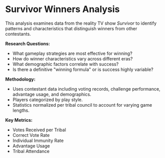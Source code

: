 # Survivor Winners Analysis

This analysis examines data from the reality TV show *Survivor* to identify patterns and characteristics that distinguish winners from other contestants.

**Research Questions:**
- What gameplay strategies are most effective for winning?
- How do winner characteristics vary across different eras?
- What demographic factors correlate with success?
- Is there a definitive "winning formula" or is success highly variable?

**Methodology:**
- Uses contestant data including voting records, challenge performance, advantage usage, and demographics.
- Players categorized by play style.
- Statistics normalized per tribal council to account for varying game lengths.

**Key Metrics:**
- Votes Received per Tribal
- Correct Vote Rate
- Individual Immunity Rate
- Advantage Usage
- Tribal Attendance

